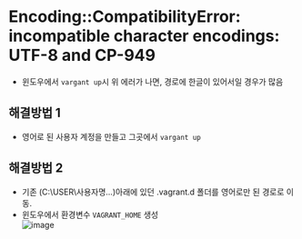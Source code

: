 # Encoding::CompatibilityError: incompatible character encodings: UTF-8 and CP-949
- 윈도우에서 ```vargant up```시 위 에러가 나면, 경로에 한글이 있어서일 경우가 많음
## 해결방법 1
- 영어로 된 사용자 계정을 만들고 그곳에서 ```vargant up```
## 해결방법 2
- 기존 (C:\USER\사용자명\...)아래에 있던 .vagrant.d 폴더를 영어로만 된 경로로 이동.
- 윈도우에서 환경변수 ```VAGRANT_HOME``` 생성   
![image](https://user-images.githubusercontent.com/84515872/150996658-3b326bab-4e57-4d36-b362-9798297cf817.png)

